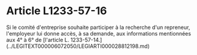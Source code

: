 # Article L1233-57-16

 

<p align="left">
  Si le comité d'entreprise souhaite participer à la recherche d'un repreneur, l'employeur lui donne accès, à sa demande, aux informations mentionnées aux 4° à 6° de [l'article L. 1233-57-14.](../LEGITEXT000006072050/LEGIARTI000028812198.md)
</p>